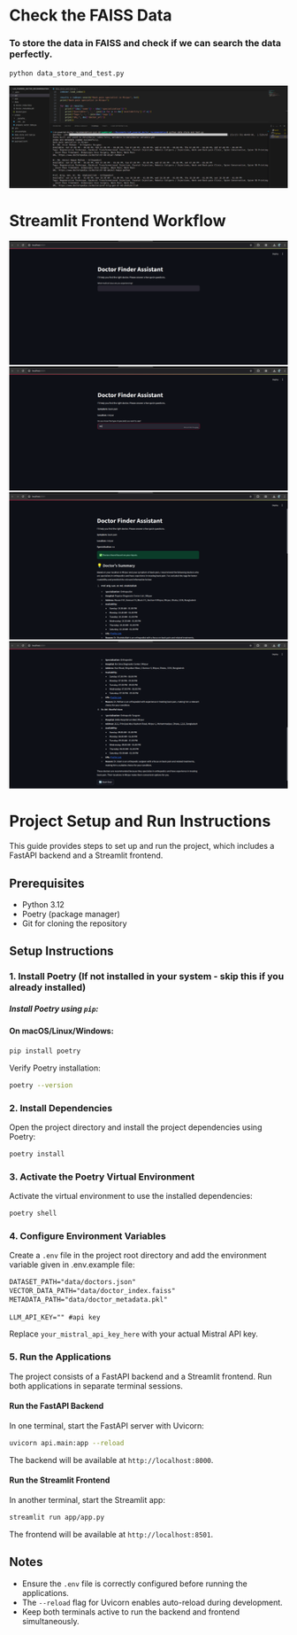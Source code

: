 # Check the FAISS Data
### To store the data in FAISS and check if we can search the data perfectly.
```bash
python data_store_and_test.py
```
![FAISS check](images/Data_retrival_check.png)

# Streamlit Frontend Workflow
![SWorkflow 1](images/Workflow1.png)
![SWorkflow 2](images/Workflow2.png)
![SWorkflow 3](images/Workflow3.png)
![SWorkflow 4](images/Workflow4.png)


# Project Setup and Run Instructions

This guide provides steps to set up and run the project, which includes a FastAPI backend and a Streamlit frontend.

## Prerequisites
- Python 3.12
- Poetry (package manager)
- Git for cloning the repository

## Setup Instructions

### 1. Install Poetry (If not installed in your system - skip this if you already installed)
##### Install Poetry using `pip`:

#### On macOS/Linux/Windows:
```bash
pip install poetry
```

Verify Poetry installation:
```bash
poetry --version
```

### 2. Install Dependencies
Open the project directory and install the project dependencies using Poetry:
```bash
poetry install
```

### 3. Activate the Poetry Virtual Environment
Activate the virtual environment to use the installed dependencies:
```bash
poetry shell
```

### 4. Configure Environment Variables
Create a `.env` file in the project root directory and add the environment variable given in .env.example file:
```
DATASET_PATH="data/doctors.json"
VECTOR_DATA_PATH="data/doctor_index.faiss"
METADATA_PATH="data/doctor_metadata.pkl"

LLM_API_KEY="" #api key
```
Replace `your_mistral_api_key_here` with your actual Mistral API key.

### 5. Run the Applications
The project consists of a FastAPI backend and a Streamlit frontend. Run both applications in separate terminal sessions.

#### Run the FastAPI Backend
In one terminal, start the FastAPI server with Uvicorn:
```bash
uvicorn api.main:app --reload
```
The backend will be available at `http://localhost:8000`.

#### Run the Streamlit Frontend
In another terminal, start the Streamlit app:
```bash
streamlit run app/app.py
```
The frontend will be available at `http://localhost:8501`.

## Notes
- Ensure the `.env` file is correctly configured before running the applications.
- The `--reload` flag for Uvicorn enables auto-reload during development.
- Keep both terminals active to run the backend and frontend simultaneously.